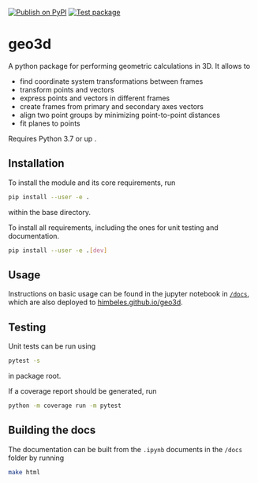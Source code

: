 [![Publish on PyPI](https://github.com/himbeles/geo3d/actions/workflows/pypi-publish.yml/badge.svg)](https://github.com/himbeles/geo3d/actions/workflows/pypi-publish.yml)
[![Test package](https://github.com/himbeles/geo3d/workflows/Test%20package/badge.svg)](https://github.com/himbeles/geo3d/actions?query=workflow%3A%22Test+package%22)

# geo3d

A python package for performing geometric calculations in 3D.
It allows to 
  - find coordinate system transformations between frames
  - transform points and vectors
  - express points and vectors in different frames
  - create frames from primary and secondary axes vectors
  - align two point groups by minimizing point-to-point distances
  - fit planes to points

Requires Python 3.7 or up .

## Installation 
To install the module and its core requirements, run
```sh
pip install --user -e .
```
within the base directory. 

To install all requirements, including the ones for unit testing and documentation.

```sh
pip install --user -e .[dev]
```

## Usage 
Instructions on basic usage can be found in the jupyter notebook in [`/docs`](./docs), 
which are also deployed to [himbeles.github.io/geo3d](https://himbeles.github.io/geo3d).

## Testing
Unit tests can be run using 
```sh
pytest -s 
```
in package root.

If a coverage report should be generated, run 
```sh
python -m coverage run -m pytest
```


## Building the docs
The documentation can be built from the `.ipynb` documents in the `/docs` folder by running
```sh
make html
```
